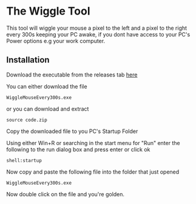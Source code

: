 # The Wiggle Tool 
This tool will wiggle your mouse a pixel to the left and a pixel to the right every 300s keeping your PC awake, if you dont have access to your PC's Power options e.g your work computer.

## Installation

Download the executable from the releases tab [here](https://github.com/mryli/wiggle-tool/releases)

You can either download the file
```
WiggleMouseEvery300s.exe
```
or you can download and extract
```
source code.zip
```

Copy the downloaded file to you PC's Startup Folder

Using either Win+R or searching in the start menu for "Run"
enter the following to the run dialog box and press enter or click ok
```
shell:startup
```
Now copy and paste the following file into the folder that just opened
```
WiggleMouseEvery300s.exe
```

Now double click on the file and you're golden.
